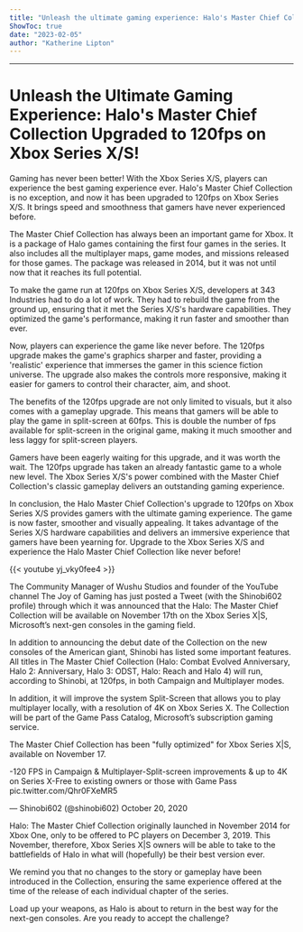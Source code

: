 ```yaml
---
title: "Unleash the ultimate gaming experience: Halo's Master Chief Collection upgraded to 120fps on Xbox Series X/S!"
ShowToc: true 
date: "2023-02-05"
author: "Katherine Lipton"
---
```

*****
# Unleash the Ultimate Gaming Experience: Halo's Master Chief Collection Upgraded to 120fps on Xbox Series X/S!

Gaming has never been better! With the Xbox Series X/S, players can experience the best gaming experience ever. Halo's Master Chief Collection is no exception, and now it has been upgraded to 120fps on Xbox Series X/S. It brings speed and smoothness that gamers have never experienced before. 

The Master Chief Collection has always been an important game for Xbox. It is a package of Halo games containing the first four games in the series. It also includes all the multiplayer maps, game modes, and missions released for those games. The package was released in 2014, but it was not until now that it reaches its full potential. 

To make the game run at 120fps on Xbox Series X/S, developers at 343 Industries had to do a lot of work. They had to rebuild the game from the ground up, ensuring that it met the Series X/S's hardware capabilities. They optimized the game's performance, making it run faster and smoother than ever.

Now, players can experience the game like never before. The 120fps upgrade makes the game's graphics sharper and faster, providing a 'realistic' experience that immerses the gamer in this science fiction universe. The upgrade also makes the controls more responsive, making it easier for gamers to control their character, aim, and shoot.

The benefits of the 120fps upgrade are not only limited to visuals, but it also comes with a gameplay upgrade. This means that gamers will be able to play the game in split-screen at 60fps. This is double the number of fps available for split-screen in the original game, making it much smoother and less laggy for split-screen players. 

Gamers have been eagerly waiting for this upgrade, and it was worth the wait. The 120fps upgrade has taken an already fantastic game to a whole new level. The Xbox Series X/S's power combined with the Master Chief Collection's classic gameplay delivers an outstanding gaming experience. 

In conclusion, the Halo Master Chief Collection's upgrade to 120fps on Xbox Series X/S provides gamers with the ultimate gaming experience. The game is now faster, smoother and visually appealing. It takes advantage of the Series X/S hardware capabilities and delivers an immersive experience that gamers have been yearning for. Upgrade to the Xbox Series X/S and experience the Halo Master Chief Collection like never before!

{{< youtube yj_vky0fee4 >}} 



The Community Manager of Wushu Studios and founder of the YouTube channel The Joy of Gaming has just posted a Tweet (with the Shinobi602 profile) through which it was announced that the Halo: The Master Chief Collection will be available on November 17th on the Xbox Series X|S, Microsoft’s next-gen consoles in the gaming field.
 
In addition to announcing the debut date of the Collection on the new consoles of the American giant, Shinobi has listed some important features. All titles in The Master Chief Collection (Halo: Combat Evolved Anniversary, Halo 2: Anniversary, Halo 3: ODST, Halo: Reach and Halo 4) will run, according to Shinobi, at 120fps, in both Campaign and Multiplayer modes.
 
In addition, it will improve the system Split-Screen that allows you to play multiplayer locally, with a resolution of 4K on Xbox Series X. The Collection will be part of the Game Pass Catalog, Microsoft’s subscription gaming service.
 

 
The Master Chief Collection has been "fully optimized" for Xbox Series X|S, available on November 17.
 
-120 FPS in Campaign & Multiplayer-Split-screen improvements & up to 4K on Series X-Free to existing owners or those with Game Pass pic.twitter.com/Qhr0FXeMR5
 
— Shinobi602 (@shinobi602) October 20, 2020
 
Halo: The Master Chief Collection originally launched in November 2014 for Xbox One, only to be offered to PC players on December 3, 2019. This November, therefore, Xbox Series X|S owners will be able to take to the battlefields of Halo in what will (hopefully) be their best version ever.
 
We remind you that no changes to the story or gameplay have been introduced in the Collection, ensuring the same experience offered at the time of the release of each individual chapter of the series.
 
Load up your weapons, as Halo is about to return in the best way for the next-gen consoles. Are you ready to accept the challenge?




